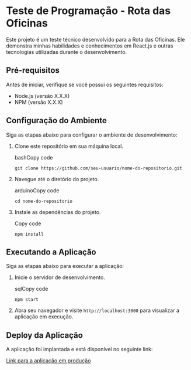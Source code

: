# Teste de Programação - Rota das Oficinas

Este projeto é um teste técnico desenvolvido para a Rota das Oficinas. Ele demonstra minhas habilidades e conhecimentos em React.js e outras tecnologias utilizadas durante o desenvolvimento.

## Pré-requisitos

Antes de iniciar, verifique se você possui os seguintes requisitos:

-   Node.js (versão X.X.X)
-   NPM (versão X.X.X)

## Configuração do Ambiente

Siga as etapas abaixo para configurar o ambiente de desenvolvimento:

1.  Clone este repositório em sua máquina local.

    bashCopy code

    `git clone https://github.com/seu-usuario/nome-do-repositorio.git`

2.  Navegue até o diretório do projeto.

    arduinoCopy code

    `cd nome-do-repositorio`

3.  Instale as dependências do projeto.

    Copy code

    `npm install`


## Executando a Aplicação

Siga as etapas abaixo para executar a aplicação:

1.  Inicie o servidor de desenvolvimento.

    sqlCopy code

    `npm start`

2.  Abra seu navegador e visite `http://localhost:3000` para visualizar a aplicação em execução.


## Deploy da Aplicação

A aplicação foi implantada e está disponível no seguinte link:

[Link para a aplicação em produção](https://github.com/maxwell-paulo/rota-das-oficinas-test)
